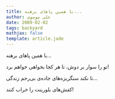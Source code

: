 ```yaml
---
title: با همین پاهای برهنه...
author: علی موسوی
date: 2009-02-02
tags: backyard
mathjax: false
template: article.jade
---
```


با همین پاهای برهنه‌...

تو را سوار بر دوش، تا هر کجا بخواهی خواهم برد!

تا نکند سنگریزه‌های جاده‌ی بی‌رحم زندگی...

کفش‌های بلورینت را خراب کنند!
